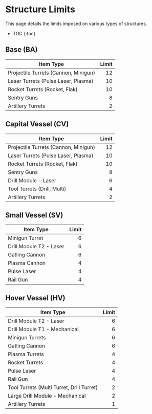 # Structure Limits

This page details the limits imposed on various types of structures.

* TOC
{:toc}

## Base (BA)

| Item Type                            | Limit |
| ------------------------------------ |  ---: |
| Projectile Turrets (Cannon, Minigun) |    12 |
| Laser Turrets (Pulse Laser, Plasma)  |    10 |
| Rocket Turrets (Rocket, Flak)        |    10 |
| Sentry Guns                          |     8 |
| Artillery Turrets                    |     2 |

## Capital Vessel (CV)

| Item Type                            | Limit |
| ------------------------------------ |  ---: |
| Projectile Turrets (Cannon, Minigun) |    12 |
| Laser Turrets (Pulse Laser, Plasma)  |    10 |
| Rocket Turrets (Rocket, Flak)        |    10 |
| Sentry Guns                          |     8 |
| Drill Module - Laser                 |     6 |
| Tool Turrets (Drill, Multi)          |     4 |
| Artillery Turrets                    |     2 |

## Small Vessel (SV)

| Item Type                            | Limit |
| ------------------------------------ |  ---: |
| Minigun Turret                       |     6 |
| Drill Module T2 - Laser              |     6 |
| Gatling Cannon                       |     6 |
| Plasma Cannon                        |     4 |
| Pulse Laser                          |     4 |
| Rail Gun                             |     4 |

## Hover Vessel (HV)

| Item Type                                 | Limit |
| ------------------------------------      |  ---: |
| Drill Module T2 - Laser                   |     6 |
| Drill Module T1 - Mechanical              |     6 |
| Minigun Turrets                           |     6 |
| Gatling Cannon                            |     6 |
| Plasma Turrets                            |     4 |
| Rocket Turrets                            |     4 |
| Pulse Laser                               |     4 |
| Rail Gun                                  |     4 |
| Tool Turrets (Multi Turret, Drill Turret) |     2 |
| Large Drill Module - Mechanical           |     2 |
| Artillery Turrets                         |     1 |